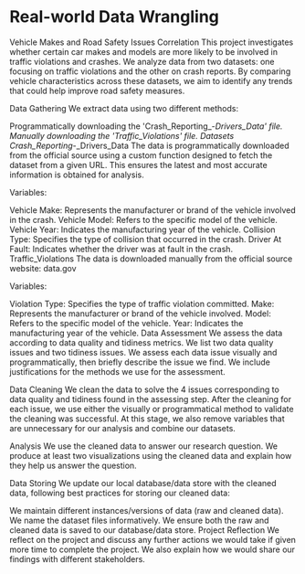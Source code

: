 # Real-world Data Wrangling
Vehicle Makes and Road Safety Issues Correlation
This project investigates whether certain car makes and models are more likely to be involved in traffic violations and crashes. We analyze data from two datasets: one focusing on traffic violations and the other on crash reports. By comparing vehicle characteristics across these datasets, we aim to identify any trends that could help improve road safety measures.

Data Gathering
We extract data using two different methods:

Programmatically downloading the 'Crash_Reporting_-_Drivers_Data' file.
Manually downloading the 'Traffic_Violations' file.
Datasets
Crash_Reporting_-_Drivers_Data
The data is programmatically downloaded from the official source using a custom function designed to fetch the dataset from a given URL. This ensures the latest and most accurate information is obtained for analysis.

Variables:

Vehicle Make: Represents the manufacturer or brand of the vehicle involved in the crash.
Vehicle Model: Refers to the specific model of the vehicle.
Vehicle Year: Indicates the manufacturing year of the vehicle.
Collision Type: Specifies the type of collision that occurred in the crash.
Driver At Fault: Indicates whether the driver was at fault in the crash.
Traffic_Violations
The data is downloaded manually from the official source website: data.gov

Variables:

Violation Type: Specifies the type of traffic violation committed.
Make: Represents the manufacturer or brand of the vehicle involved.
Model: Refers to the specific model of the vehicle.
Year: Indicates the manufacturing year of the vehicle.
Data Assessment
We assess the data according to data quality and tidiness metrics. We list two data quality issues and two tidiness issues. We assess each data issue visually and programmatically, then briefly describe the issue we find. We include justifications for the methods we use for the assessment.

Data Cleaning
We clean the data to solve the 4 issues corresponding to data quality and tidiness found in the assessing step. After the cleaning for each issue, we use either the visually or programmatical method to validate the cleaning was successful. At this stage, we also remove variables that are unnecessary for our analysis and combine our datasets.

Analysis
We use the cleaned data to answer our research question. We produce at least two visualizations using the cleaned data and explain how they help us answer the question.

Data Storing
We update our local database/data store with the cleaned data, following best practices for storing our cleaned data:

We maintain different instances/versions of data (raw and cleaned data).
We name the dataset files informatively.
We ensure both the raw and cleaned data is saved to our database/data store.
Project Reflection
We reflect on the project and discuss any further actions we would take if given more time to complete the project. We also explain how we would share our findings with different stakeholders.
